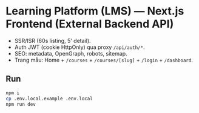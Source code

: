 # Learning Platform (LMS) — Next.js Frontend (External Backend API)

- SSR/ISR (60s listing, 5' detail).
- Auth JWT (cookie HttpOnly) qua proxy `/api/auth/*`.
- SEO: metadata, OpenGraph, robots, sitemap.
- Trang mẫu: Home + `/courses` + `/courses/[slug]` + `/login` + `/dashboard`.

## Run
```bash
npm i
cp .env.local.example .env.local
npm run dev
```